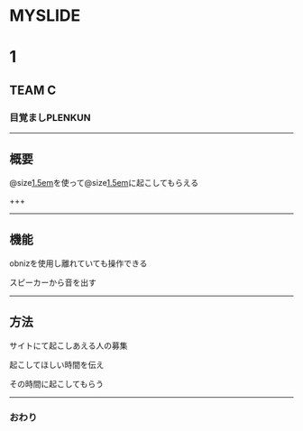 # MYSLIDE
# 1 
## TEAM C 

### 目覚ましPLENKUN 




---


## 概要
@size[1.5em](plen:bit)を使って@size[1.5em](世界中のだれか)に起こしてもらえる

+++



---


## 機能
obnizを使用し離れていても操作できる


スピーカーから音を出す



---


## 方法
サイトにて起こしあえる人の募集


起こしてほしい時間を伝え


その時間に起こしてもらう


---


### おわり
